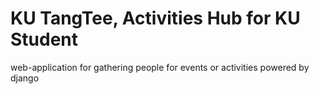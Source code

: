 # KU TangTee, Activities Hub for KU Student
web-application for gathering people for events or activities powered by django
